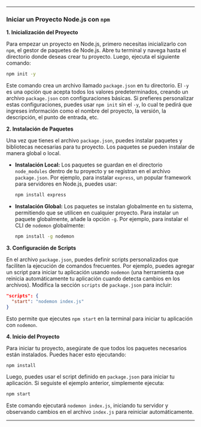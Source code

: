 
---

### Iniciar un Proyecto Node.js con `npm`

**1. Inicialización del Proyecto**

Para empezar un proyecto en Node.js, primero necesitas inicializarlo con `npm`, el gestor de paquetes de Node.js. Abre tu terminal y navega hasta el directorio donde deseas crear tu proyecto. Luego, ejecuta el siguiente comando:

```bash
npm init -y
```

Este comando crea un archivo llamado `package.json` en tu directorio. El `-y` es una opción que acepta todos los valores predeterminados, creando un archivo `package.json` con configuraciones básicas. Si prefieres personalizar estas configuraciones, puedes usar `npm init` sin el `-y`, lo cual te pedirá que ingreses información como el nombre del proyecto, la versión, la descripción, el punto de entrada, etc.

**2. Instalación de Paquetes**

Una vez que tienes el archivo `package.json`, puedes instalar paquetes y bibliotecas necesarias para tu proyecto. Los paquetes se pueden instalar de manera global o local.

- **Instalación Local:** Los paquetes se guardan en el directorio `node_modules` dentro de tu proyecto y se registran en el archivo `package.json`. Por ejemplo, para instalar `express`, un popular framework para servidores en Node.js, puedes usar:

  ```bash
  npm install express
  ```

- **Instalación Global:** Los paquetes se instalan globalmente en tu sistema, permitiendo que se utilicen en cualquier proyecto. Para instalar un paquete globalmente, añade la opción `-g`. Por ejemplo, para instalar el CLI de `nodemon` globalmente:

  ```bash
  npm install -g nodemon
  ```

**3. Configuración de Scripts**

En el archivo `package.json`, puedes definir scripts personalizados que faciliten la ejecución de comandos frecuentes. Por ejemplo, puedes agregar un script para iniciar tu aplicación usando `nodemon` (una herramienta que reinicia automáticamente tu aplicación cuando detecta cambios en los archivos). Modifica la sección `scripts` de `package.json` para incluir:

```json
"scripts": {
  "start": "nodemon index.js"
}
```

Esto permite que ejecutes `npm start` en la terminal para iniciar tu aplicación con `nodemon`.

**4. Inicio del Proyecto**

Para iniciar tu proyecto, asegúrate de que todos los paquetes necesarios están instalados. Puedes hacer esto ejecutando:

```bash
npm install
```

Luego, puedes usar el script definido en `package.json` para iniciar tu aplicación. Si seguiste el ejemplo anterior, simplemente ejecuta:

```bash
npm start
```

Este comando ejecutará `nodemon index.js`, iniciando tu servidor y observando cambios en el archivo `index.js` para reiniciar automáticamente.

---
